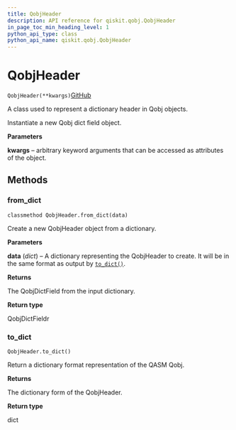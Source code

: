 ```yaml
---
title: QobjHeader
description: API reference for qiskit.qobj.QobjHeader
in_page_toc_min_heading_level: 1
python_api_type: class
python_api_name: qiskit.qobj.QobjHeader
---
```


# QobjHeader

<span id="qiskit.qobj.QobjHeader" />

`QobjHeader(**kwargs)`[GitHub](https://github.com/qiskit/qiskit/tree/stable/0.14/qiskit/qobj/qasm_qobj.py "view source code")

A class used to represent a dictionary header in Qobj objects.

Instantiate a new Qobj dict field object.

**Parameters**

**kwargs** – arbitrary keyword arguments that can be accessed as attributes of the object.

## Methods

### from\_dict

<span id="qiskit.qobj.QobjHeader.from_dict" />

`classmethod QobjHeader.from_dict(data)`

Create a new QobjHeader object from a dictionary.

**Parameters**

**data** (*dict*) – A dictionary representing the QobjHeader to create. It will be in the same format as output by [`to_dict()`](qiskit.qobj.QobjHeader#to_dict "qiskit.qobj.QobjHeader.to_dict").

**Returns**

The QobjDictField from the input dictionary.

**Return type**

QobjDictFieldr

### to\_dict

<span id="qiskit.qobj.QobjHeader.to_dict" />

`QobjHeader.to_dict()`

Return a dictionary format representation of the QASM Qobj.

**Returns**

The dictionary form of the QobjHeader.

**Return type**

dict

